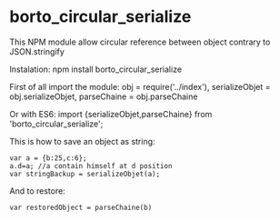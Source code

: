 # borto_circular_serialize
This NPM module allow circular reference between object contrary to JSON.stringify

Instalation:
  npm install borto_circular_serialize
  
  
First of all import the module:
  obj = require('../index'),
	serializeObjet = obj.serializeObjet,
	parseChaine = obj.parseChaine
  
 Or with ES6:
    import {serializeObjet,parseChaine} from 'borto_circular_serialize';

This is how to save an object as string:

    var a = {b:25,c:6};
    a.d=a; //a contain himself at d position
    var stringBackup = serializeObjet(a);
    
 And to restore:
 	
	var restoredObject = parseChaine(b)
